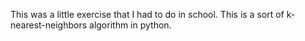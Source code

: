 This was a little exercise that I had to do in school. This is a sort of k-nearest-neighbors algorithm in python.
